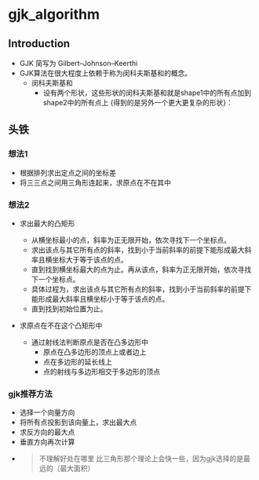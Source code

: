 # gjk_algorithm

## Introduction
- GJK 简写为 Gilbert–Johnson–Keerthi
- GJK算法在很大程度上依赖于称为闵科夫斯基和的概念。
    + 闵科夫斯基和
        * 设有两个形状，这些形状的闵科夫斯基和就是shape1中的所有点加到shape2中的所有点上
            {得到的是另外一个更大更复杂的形状}：
## 头铁
### 想法1
- 根据排列求出定点之间的坐标差
- 将三三点之间用三角形连起来，求原点在不在其中

### 想法2
- 求出最大的凸矩形
    + 从横坐标最小的点，斜率为正无限开始，依次寻找下一个坐标点。
    + 求出该点与其它所有点的斜率，找到小于当前斜率的前提下能形成最大斜率且横坐标大于等于该点的点。
    + 直到找到横坐标最大的点为止。再从该点，斜率为正无限开始，依次寻找下一个坐标点。
    + 具体过程为，求出该点与其它所有点的斜率，找到小于当前斜率的前提下能形成最大斜率且横坐标小于等于该点的点。
    + 直到找到初始位置为止。
      
- 求原点在不在这个凸矩形中
    + 通过射线法判断原点是否在凸多边形中
        * 原点在凸多边形的顶点上或者边上
        * 点在多边形的延长线上
        * 点的射线与多边形相交于多边形的顶点
    



### gjk推荐方法
- 选择一个向量方向
- 将所有点投影到该向量上，求出最大点
- 求反方向的最大点
- 垂直方向再次计算
- > 不理解好处在哪里
  > 比三角形那个理论上会快一些，因为gjk选择的是最远的（最大面积）
